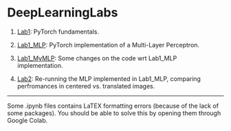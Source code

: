 # DeepLearningLabs

1. [Lab1](Lab1.ipynb): PyTorch fundamentals.

2. [Lab1_MLP](Lab1_MLP.ipynb): PyTorch implementation of a Multi-Layer Perceptron.

3. [Lab1_MyMLP](Lab1_MyMLP.ipynb): Some changes on the code wrt Lab1_MLP implementation.

4. [Lab2](Lab2.ipynb): Re-running the MLP implemented in Lab1_MLP, comparing perfromances in centered vs. translated images.



-----------

Some .ipynb files contains LaTEX formatting errors (because of the lack of some packages). You should be able to solve this by opening them through Google Colab.
